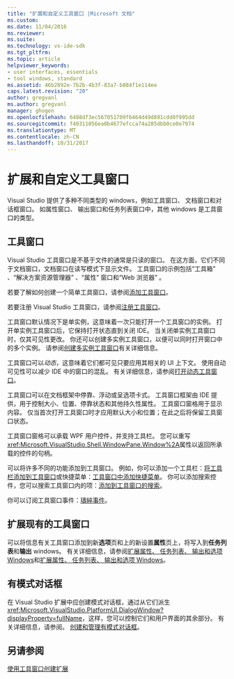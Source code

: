 ```yaml
---
title: "扩展和自定义工具窗口 |Microsoft 文档"
ms.custom: 
ms.date: 11/04/2016
ms.reviewer: 
ms.suite: 
ms.technology: vs-ide-sdk
ms.tgt_pltfrm: 
ms.topic: article
helpviewer_keywords:
- user interfaces, essentials
- tool windows, standard
ms.assetid: 46b2892e-7b2b-4b3f-83a7-b884f1e114ee
caps.latest.revision: "20"
author: gregvanl
ms.author: gregvanl
manager: ghogen
ms.openlocfilehash: 6488df3ec567051709f6464d49d891cdd8f995dd
ms.sourcegitcommit: f40311056ea0b4677efcca74a285dbb0ce0e7974
ms.translationtype: MT
ms.contentlocale: zh-CN
ms.lasthandoff: 10/31/2017
---
```

# <a name="extending-and-customizing-tool-windows"></a>扩展和自定义工具窗口
Visual Studio 提供了多种不同类型的 windows，例如工具窗口、 文档窗口和对话框窗口。 如属性窗口、 输出窗口和任务列表窗口中，其他 windows 是工具窗口的类型。  
  
## <a name="tool-windows"></a>工具窗口  
 Visual Studio 工具窗口是不基于文件的通常是只读的窗口。 在这方面，它们不同于文档窗口，文档窗口在读写模式下显示文件。 工具窗口的示例包括“工具箱” 、“解决方案资源管理器” 、“属性”  窗口和“Web 浏览器”  。  
  
 若要了解如何创建一个简单工具窗口，请参阅[添加工具窗口](../extensibility/adding-a-tool-window.md)。  
  
 若要注册 Visual Studio 工具窗口，请参阅[注册工具窗口](../extensibility/registering-a-tool-window.md)。  
  
 工具窗口默认情况下是单实例，这意味着一次只能打开一个工具窗口的实例。 打开单实例工具窗口后，它保持打开状态直到关闭 IDE。 当关闭单实例工具窗口时，仅其可见性更改。 你还可以创建多实例工具窗口，以便可以同时打开窗口中的多个实例。 请参阅[创建多实例工具窗口](../extensibility/creating-a-multi-instance-tool-window.md)有关详细信息。  
  
 工具窗口可以*动态*，这意味着它们都可见只要应用其相关的 UI 上下文。 使用自动可见性可以减少 IDE 中的窗口的混乱。 有关详细信息，请参阅[打开动态工具窗口](../extensibility/opening-a-dynamic-tool-window.md)。  
  
 工具窗口可以在文档框架中停靠、浮动或呈选项卡式。 工具窗口框架由 IDE 提供，用于控制大小、位置、停靠状态和其他持久性属性。 工具窗口窗格用于显示内容。 仅当首次打开工具窗口时才应用默认大小和位置；在此之后将保留工具窗口状态。  
  
 工具窗口窗格可以承载 WPF 用户控件，并支持工具栏。 您可以重写<xref:Microsoft.VisualStudio.Shell.WindowPane.Window%2A>属性以返回所承载的控件的句柄。  
  
 可以将许多不同的功能添加到工具窗口。 例如，你可以添加一个工具栏：[将工具栏添加到工具窗口](../extensibility/adding-a-toolbar-to-a-tool-window.md)或快捷菜单：[工具窗口中添加快捷菜单](../extensibility/adding-a-shortcut-menu-in-a-tool-window.md)。 你可以添加搜索控件，您可以搜索工具窗口内的项：[添加到工具窗口的搜索](../extensibility/adding-search-to-a-tool-window.md)。  
  
 你可以订阅工具窗口事件：[璹綷事件](../extensibility/subscribing-to-an-event.md)。  
  
## <a name="extending-existing-tool-windows"></a>扩展现有的工具窗口  
 可以将信息有关工具窗口添加到新**选项**页和上的新设置**属性**页上，将写入到**任务列表**和**输出** windows。 有关详细信息，请参阅[扩展属性、 任务列表、 输出和选项 Windows](../extensibility/extending-the-properties-task-list-output-and-options-windows.md)和[扩展属性、 任务列表、 输出和选项 Windows](../extensibility/extending-the-properties-task-list-output-and-options-windows.md)。  
  
## <a name="modal-dialog-boxes"></a>有模式对话框  
 在 Visual Studio 扩展中应创建模式对话框，通过从它们派生<xref:Microsoft.VisualStudio.PlatformUI.DialogWindow?displayProperty=fullName>，这样，您可以控制它们和用户界面的其余部分。 有关详细信息，请参阅。 [创建和管理有模式对话框](../extensibility/creating-and-managing-modal-dialog-boxes.md)。  
  
## <a name="see-also"></a>另请参阅  
 [使用工具窗口创建扩展](../extensibility/creating-an-extension-with-a-tool-window.md)
